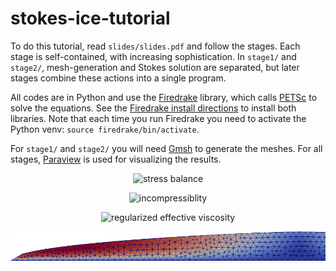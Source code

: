 # stokes-ice-tutorial

To do this tutorial, read `slides/slides.pdf` and follow the stages.  Each stage is self-contained, with increasing sophistication.  In `stage1/` and `stage2/`, mesh-generation and Stokes solution are separated, but later stages combine these actions into a single program.

All codes are in Python and use the [Firedrake](https://www.firedrakeproject.org/) library, which calls [PETSc](https://www.mcs.anl.gov/petsc/) to solve the equations.  See the [Firedrake install directions](https://www.firedrakeproject.org/download.html) to install both libraries.  Note that each time you run Firedrake you need to activate the Python venv: `source firedrake/bin/activate`.

For `stage1/` and `stage2/` you will need [Gmsh](https://gmsh.info/) to generate the meshes.  For all stages, [Paraview](https://www.paraview.org/) is used for visualizing the results.

<p align="center">
<img src="https://latex.codecogs.com/svg.latex?-\nabla\cdot\left(2 \nu_\epsilon(|D\mathbf{u}|)\,D\mathbf{u}\right)+\nabla p= \rho_i \mathbf{g}" title="stress balance" />
</p>

<p align="center">
<img src="https://latex.codecogs.com/svg.latex?\nabla\cdot\mathbf{u}=0" title="incompressiblity" />
</p>

<p align="center">
<img src="https://latex.codecogs.com/svg.latex?\nu_\epsilon(|D\mathbf{u}|) = \frac{1}{2} B_n \left(|D\mathbf{u}|^2 + \epsilon\, D_0^2\right)^{((1/n) - 1)/2}" title="regularized effective viscosity" />
</p>

<p align="center">
<img src="slides/figs/stage2.png" alt="ice speed in a glacier" />
</p>
